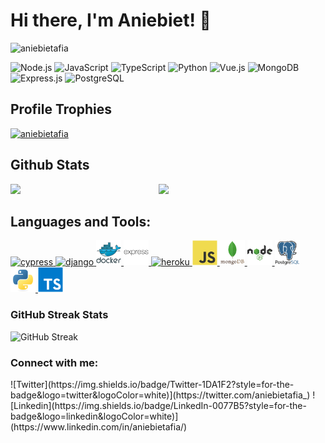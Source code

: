 # Hi there, I'm Aniebiet! 👋

<p align="left"> <img src="https://komarev.com/ghpvc/?username=aniebietafia&label=Profile%20views&color=0e75b6&style=flat" alt="aniebietafia" /> </p>


  ![Node.js](https://img.shields.io/badge/Node.js-339933?style=for-the-badge&logo=nodedotjs&logoColor=white)
  ![JavaScript](https://img.shields.io/badge/JavaScript-323330?style=for-the-badge&logo=javascript&logoColor=F7DF1E)
  ![TypeScript](https://img.shields.io/badge/typescript-%23007ACC.svg?style=for-the-badge&logo=typescript&logoColor=white)
  ![Python](https://img.shields.io/badge/Python-FFD43B?style=for-the-badge&logo=python&logoColor=blue)
  ![Vue.js](https://img.shields.io/badge/Vue-20232A?style=for-the-badge&logo=vue&logoColor=61DAFB)
  ![MongoDB](https://img.shields.io/badge/MongoDB-4EA94B?style=for-the-badge&logo=mongodb&logoColor=white)
  ![Express.js](https://img.shields.io/badge/Express.js-000000?style=for-the-badge&logo=express&logoColor=white)
  ![PostgreSQL](https://img.shields.io/badge/PostgreSQL-336791?style=for-the-badge&logo=postgresql&logoColor=white)


## Profile Trophies

<p align="left"> <a href="https://github.com/aniebietafia/github-profile-trophy"><img src="https://github-profile-trophy.vercel.app/?username=aniebietafia" alt="aniebietafia" /></a> </p>

## Github Stats

<div>
<img align="left" width="47%" src="https://github-readme-stats.vercel.app/api?username=aniebietafia&show_icons=true&theme=radical" />

<img width="47%" src="https://github-readme-stats.vercel.app/api/top-langs/?username=aniebietafia&layout=compact" />
</div>

## Languages and Tools:

<p align="left"> <a href="https://www.cypress.io" target="_blank" rel="noreferrer"> <img src="https://raw.githubusercontent.com/simple-icons/simple-icons/6e46ec1fc23b60c8fd0d2f2ff46db82e16dbd75f/icons/cypress.svg" alt="cypress" width="40" height="40"/> </a> <a href="https://www.djangoproject.com/" target="_blank" rel="noreferrer"> <img src="https://cdn.worldvectorlogo.com/logos/django.svg" alt="django" width="40" height="40"/> </a> <a href="https://www.docker.com/" target="_blank" rel="noreferrer"> <img src="https://raw.githubusercontent.com/devicons/devicon/master/icons/docker/docker-original-wordmark.svg" alt="docker" width="40" height="40"/> </a> <a href="https://expressjs.com" target="_blank" rel="noreferrer"> <img src="https://raw.githubusercontent.com/devicons/devicon/master/icons/express/express-original-wordmark.svg" alt="express" width="40" height="40"/> </a> <a href="https://heroku.com" target="_blank" rel="noreferrer"> <img src="https://www.vectorlogo.zone/logos/heroku/heroku-icon.svg" alt="heroku" width="40" height="40"/> </a> <a href="https://developer.mozilla.org/en-US/docs/Web/JavaScript" target="_blank" rel="noreferrer"> <img src="https://raw.githubusercontent.com/devicons/devicon/master/icons/javascript/javascript-original.svg" alt="javascript" width="40" height="40"/> </a> <a href="https://www.mongodb.com/" target="_blank" rel="noreferrer"> <img src="https://raw.githubusercontent.com/devicons/devicon/master/icons/mongodb/mongodb-original-wordmark.svg" alt="mongodb" width="40" height="40"/> </a> <a href="https://nodejs.org" target="_blank" rel="noreferrer"> <img src="https://raw.githubusercontent.com/devicons/devicon/master/icons/nodejs/nodejs-original-wordmark.svg" alt="nodejs" width="40" height="40"/> </a> <a href="https://www.postgresql.org" target="_blank" rel="noreferrer"> <img src="https://raw.githubusercontent.com/devicons/devicon/master/icons/postgresql/postgresql-original-wordmark.svg" alt="postgresql" width="40" height="40"/> </a> <a href="https://www.python.org" target="_blank" rel="noreferrer"> <img src="https://raw.githubusercontent.com/devicons/devicon/master/icons/python/python-original.svg" alt="python" width="40" height="40"/> </a> <a href="https://www.typescriptlang.org/" target="_blank" rel="noreferrer"> <img src="https://raw.githubusercontent.com/devicons/devicon/master/icons/typescript/typescript-original.svg" alt="typescript" width="40" height="40"/> </a> </p>

### GitHub Streak Stats
![GitHub Streak](https://github-readme-streak-stats.herokuapp.com/?user=aniebietafia&theme=dark&hide_border=true&date_format=M%20j%5B%2C%20Y%5D)

<h3 align="left">Connect with me:</h3>
![Twitter](https://img.shields.io/badge/Twitter-1DA1F2?style=for-the-badge&logo=twitter&logoColor=white)](https://twitter.com/aniebietafia_)
![Linkedin](https://img.shields.io/badge/LinkedIn-0077B5?style=for-the-badge&logo=linkedin&logoColor=white)](https://www.linkedin.com/in/aniebietafia/)
